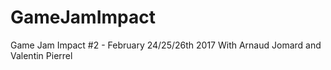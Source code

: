 # GameJamImpact
Game Jam Impact #2 - February 24/25/26th 2017
With Arnaud Jomard and Valentin Pierrel
